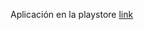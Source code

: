Aplicación en la playstore [link](https://play.google.com/store/apps/details?id=com.javierandradedev.validadorcfdi&hl=en)